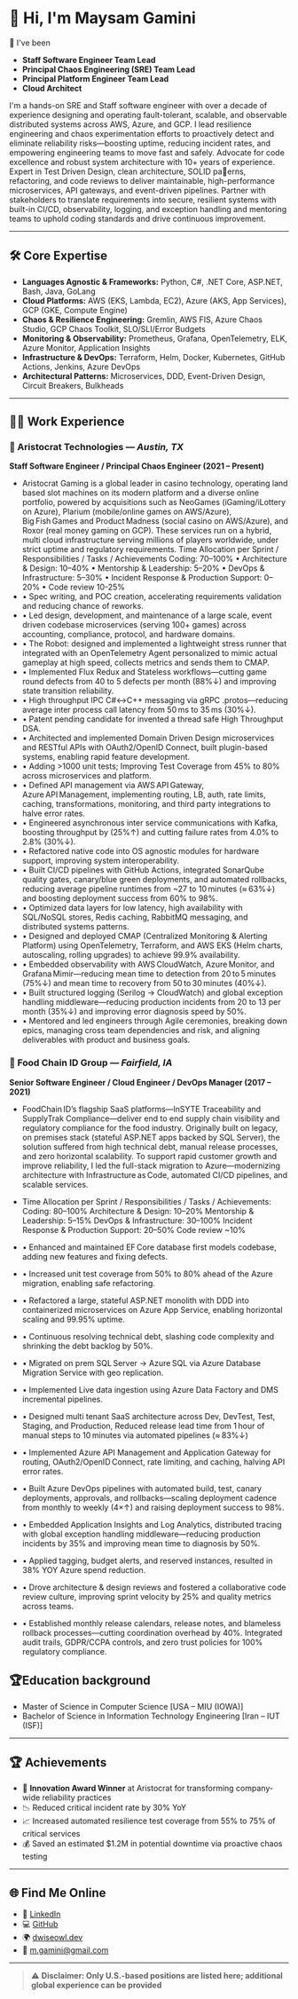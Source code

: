 # 👋 Hi, I'm Maysam Gamini

🎯 I've been  
- **Staff Software Engineer Team Lead**
- **Principal Chaos Engineering (SRE) Team Lead**
- **Principal Platform Engineer Team Lead**
- **Cloud Architect**

I'm a hands-on SRE and Staff software engineer with over a decade of experience designing and operating fault-tolerant, scalable, and observable distributed systems across AWS, Azure, and GCP. I lead resilience engineering and chaos experimentation efforts to proactively detect and eliminate reliability risks—boosting uptime, reducing incident rates, and empowering engineering teams to move fast and safely. Advocate for code excellence and robust system architecture with 10+ years of experience. Expert in Test Driven Design, clean architecture, SOLID pa􀆩erns, refactoring, and code reviews to deliver maintainable, high-performance microservices, API gateways, and event-driven pipelines. Partner with stakeholders to translate requirements into secure, resilient systems with built-in CI/CD, observability, logging, and exception
handling and mentoring teams to uphold coding standards and drive continuous improvement.

---

## 🛠️ Core Expertise

- **Languages Agnostic & Frameworks:** Python, C#, .NET Core, ASP.NET, Bash, Java, GoLang
- **Cloud Platforms:** AWS (EKS, Lambda, EC2), Azure (AKS, App Services), GCP (GKE, Compute Engine)
- **Chaos & Resilience Engineering:** Gremlin, AWS FIS, Azure Chaos Studio, GCP Chaos Toolkit, SLO/SLI/Error Budgets
- **Monitoring & Observability:** Prometheus, Grafana, OpenTelemetry, ELK, Azure Monitor, Application Insights
- **Infrastructure & DevOps:** Terraform, Helm, Docker, Kubernetes, GitHub Actions, Jenkins, Azure DevOps
- **Architectural Patterns:** Microservices, DDD, Event-Driven Design, Circuit Breakers, Bulkheads

---

## 👨‍💻 Work Experience

### 🎰 Aristocrat Technologies — *Austin, TX*  
**Staff Software Engineer / Principal Chaos Engineer (2021 – Present)**  
- Aristocrat Gaming is a global leader in casino technology, operating land based slot machines on its modern platform and a diverse online portfolio, powered by acquisitions such as NeoGames (iGaming/iLottery on Azure), Plarium (mobile/online games on AWS/Azure), Big Fish Games and Product Madness (social casino on AWS/Azure), and Roxor (real money gaming on GCP). These services run on a hybrid, multi cloud infrastructure serving millions of players worldwide, under strict uptime and regulatory requirements.
Time Allocation per Sprint / Responsibilities / Tasks / Achievements
Coding: 70–100% • Architecture & Design: 10–40% • Mentorship & Leadership: 5–20% • DevOps & Infrastructure: 5–30% • Incident Response & Production Support: 0–20% • Code review 10-25%
- •	Spec writing, and POC creation, accelerating requirements validation and reducing chance of reworks.
- •	Led design, development, and maintenance of a large scale, event driven codebase microservices (serving 100+ games) across accounting, compliance, protocol, and hardware domains. 
- •	The Robot: designed and implemented a lightweight stress runner that integrated with an OpenTelemetry Agent personalized to mimic actual gameplay at high speed, collects metrics and sends them to CMAP.
- •	Implemented Flux Redux and Stateless workflows—cutting game round defects from 40 to 5 defects per month (88%↓) and improving state transition reliability. 
- •	High throughput IPC C#↔C++ messaging via gRPC .protos—reducing average inter process call latency from 50 ms to 35 ms (30%↓).
- •	Patent pending candidate for invented a thread safe High Throughput DSA.
- •	Architected and implemented Domain Driven Design microservices and RESTful APIs with OAuth2/OpenID Connect, built plugin-based systems, enabling rapid feature development.
- •	Adding >1000 unit tests; Improving Test Coverage from 45% to 80% across microservices and platform.
- •	Defined API management via AWS API Gateway, Azure API Management, implementing routing, LB, auth, rate limits, caching, transformations, monitoring, and third party integrations to halve error rates.
- •	Engineered asynchronous inter service communications with Kafka, boosting throughput by (25%↑) and cutting failure rates from 4.0% to 2.8% (30%↓).
- •	Refactored native code into OS agnostic modules for hardware support, improving system interoperability.
- •	Built CI/CD pipelines with GitHub Actions, integrated SonarQube quality gates, canary/blue green deployments, and automated rollbacks, reducing average pipeline runtimes from ~27 to 10 minutes (≈ 63%↓) and boosting deployment success from 60% to 98%.
- •	Optimized data layers for low latency, high availability with SQL/NoSQL stores, Redis caching, RabbitMQ messaging, and distributed systems patterns.
- •	Designed and deployed CMAP (Centralized Monitoring & Alerting Platform) using OpenTelemetry, Terraform, and AWS EKS (Helm charts, autoscaling, rolling upgrades) to achieve 99.9% availability.
- •	Embedded observability with AWS CloudWatch, Azure Monitor, and Grafana Mimir—reducing mean time to detection from 20 to 5 minutes (75%↓) and mean time to recovery from 50 to 30 minutes (40%↓).
- •	Built structured logging (Serilog → CloudWatch) and global exception handling middleware—reducing production incidents from 20 to 13 per month (35%↓) and improving error diagnosis speed by 50%.
- •	Mentored and led engineers through Agile ceremonies, breaking down epics, managing cross team dependencies and risk, and aligning deliverables with product and business goals.


### 🧪 Food Chain ID Group — *Fairfield, IA*  
**Senior Software Engineer / Cloud Engineer / DevOps Manager (2017 – 2021)**  
- FoodChain ID’s flagship SaaS platforms—InSYTE Traceability and SupplyTrak Compliance—deliver end to end supply chain visibility and regulatory compliance for the food industry. Originally built on legacy, on premises stack (stateful ASP.NET apps backed by SQL Server), the solution suffered from high technical debt, manual release processes, and zero horizontal scalability. To support rapid customer growth and improve reliability, I led the full-stack migration to Azure—modernizing architecture with Infrastructure as Code, automated CI/CD pipelines, and scalable services.

- Time Allocation per Sprint / Responsibilities / Tasks / Achievements:
Coding: 80–100% Architecture & Design: 10–20% Mentorship & Leadership: 5–15% DevOps & Infrastructure: 30–100% Incident Response & Production Support: 20–50% Code review ~10%
- •	Enhanced and maintained EF Core database first models codebase, adding new features and fixing defects. 
- •	Increased unit test coverage from 50% to 80% ahead of the Azure migration, enabling safe refactoring.
- •	Refactored a large, stateful ASP.NET monolith with DDD into containerized microservices on Azure App Service, enabling horizontal scaling and 99.95% uptime.
- •	Continuous resolving technical debt, slashing code complexity and shrinking the debt backlog by 50%.
- •	Migrated on prem SQL Server → Azure SQL via Azure Database Migration Service with geo replication.
- •	Implemented Live data ingestion using Azure Data Factory and DMS incremental pipelines. 
- •	Designed multi tenant SaaS architecture across Dev, DevTest, Test, Staging, and Production, Reduced release lead time from 1 hour of manual steps to 10 minutes via automated pipelines (≈ 83%↓) 
- •	Implemented Azure API Management and Application Gateway for routing, OAuth2/OpenID Connect, rate limiting, and caching, halving API error rates.
- •	Built Azure DevOps pipelines with automated build, test, canary deployments, approvals, and rollbacks—scaling deployment cadence from monthly to weekly (4×↑) and raising deployment success to 98%.
- •	Embedded Application Insights and Log Analytics, distributed tracing with global exception handling middleware—reducing production incidents by 35% and improving mean time to diagnosis by 50%.
- •	Applied tagging, budget alerts, and reserved instances, resulted in 38% YOY Azure spend reduction.
- •	Drove architecture & design reviews and fostered a collaborative code review culture, improving sprint velocity by 25% and quality metrics across teams.
- •	Established monthly release calendars, release notes, and blameless rollback processes—cutting coordination overhead by 40%. Integrated audit trails, GDPR/CCPA controls, and zero trust policies for 100% regulatory compliance.


## 🏆Education background
- Master of Science in Computer Science [USA – MIU (IOWA)]
- Bachelor of Science in Information Technology Engineering [Iran – IUT (ISF)]

---

## 🏆 Achievements

- 🥇 **Innovation Award Winner** at Aristocrat for transforming company-wide reliability practices
- 📉 Reduced critical incident rate by 30% YoY
- 📈 Increased automated resilience test coverage from 55% to 75% of critical services
- 💰 Saved an estimated $1.2M in potential downtime via proactive chaos testing

---

## 🌐 Find Me Online

- 💼 [LinkedIn](https://linkedin.com/in/maysamgamini)
- 💻 [GitHub](https://github.com/maysamgamini)
- 🌍 [dwiseowl.dev](https://dwiseowl.dev)
- 📧 m.gamini@gmail.com

---

> ⚠️ **Disclaimer: Only U.S.-based positions are listed here; additional global experience can be provided**
